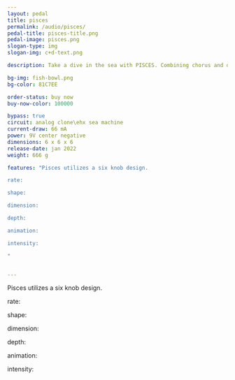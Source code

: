 ```yaml
---
layout: pedal
title: pisces
permalink: /audio/pisces/
pedal-title: pisces-title.png
pedal-image: pisces.png
slogan-type: img
slogan-img: c+d-text.png

description: Take a dive in the sea with PISCES. Combining chorus and delay effects this pedal sounds like what your goldfish hears.

bg-img: fish-bowl.png
bg-color: 81C7EE

order-status: buy now
buy-now-color: 100000

bypass: true
circuit: analog clone\ehx sea machine
current-draw: 66 mA
power: 9V center negative
dimensions: 6 x 6 x 6
release-date: jan 2022
weight: 666 g

features: "Pisces utilizes a six knob design.

rate:

shape:

dimension:

depth:

animation:

intensity:

"


---
```


Pisces utilizes a six knob design.

rate:

shape:

dimension:

depth:

animation:

intensity:
